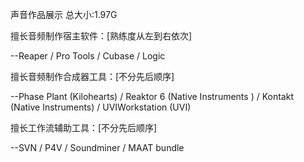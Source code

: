 声音作品展示
总大小:1.97G

擅长音频制作宿主软件：[熟练度从左到右依次]

--Reaper / Pro Tools / Cubase / Logic 

擅长音频制作合成器工具：[不分先后顺序]

--Phase Plant (Kilohearts) / Reaktor 6 (Native Instruments ) / Kontakt (Native Instruments)  / UVIWorkstation (UVI) 

擅长工作流辅助工具：[不分先后顺序]

--SVN / P4V / Soundminer / MAAT bundle 
